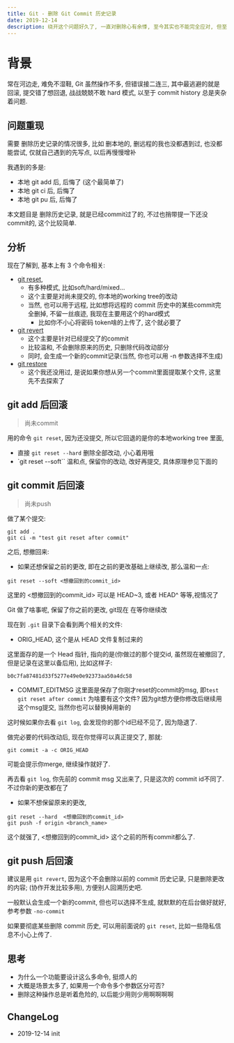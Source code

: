 ```yaml
---
title: Git - 删除 Git Commit 历史记录
date: 2019-12-14
description: 绕开这个问题好久了, 一直对删除心有余悸, 至今其实也不能完全应对, 但至少进步了点, 稍微理解了点 [git reset](https://git-scm.com/docs/git-reset), [git revert](https://git-scm.com/docs/git-reset)
---
```


# 背景

常在河边走, 难免不湿鞋, Git 虽然操作不多, 但错误接二连三, 其中最逃避的就是 回滚, 提交错了想回退, 战战兢兢不敢 hard 模式, 以至于 commit history 总是夹杂着问题.

## 问题重现

需要 删除历史记录的情况很多, 比如 删本地的, 删远程的我也没都遇到过, 也没都能尝试, 仅就自己遇到的先写点, 以后再慢慢增补

我遇到的多是:

- 本地 git add 后, 后悔了 (这个最简单了)
- 本地 git ci 后, 后悔了
- 本地 git pu 后, 后悔了

本文题目是 删除历史记录, 就是已经commit过了的, 不过也捎带提一下还没commit的, 这个比较简单.

## 分析

现在了解到, 基本上有 3 个命令相关:

- [git reset](https://git-scm.com/docs/git-reset),
  - 有多种模式, 比如soft/hard/mixed...
  - 这个主要是对尚未提交的, 你本地的working tree的改动
  - 当然, 也可以用于远程, 比如想将远程的 commit 历史中的某些commit完全删掉, 不留一丝痕迹, 我现在主要用这个的hard模式
      - 比如你不小心将密码 token啥的上传了, 这个就必要了
- [git revert](https://git-scm.com/docs/git-revert)
  - 这个主要是针对已经提交了的commit
  - 比较温和, 不会删除原来的历史, 只删除代码改动部分
  - 同时, 会生成一个新的commit记录(当然, 你也可以用 -n 参数选择不生成)
- [git restore](https://git-scm.com/docs/git-restore)
  - 这个我还没用过, 是说如果你想从另一个commit里面提取某个文件, 这里先不去探索了

## git add 后回滚
> 尚未commit

用的命令 `git reset`, 因为还没提交, 所以它回退的是你的本地working tree 里面, 

- 直接 `git reset --hard` 删除全部改动, 小心着用哦
- `git reset --soft`` 温和点, 保留你的改动, 改好再提交, 具体原理参见下面的

## git commit 后回滚 
> 尚未push

做了某个提交:

```
git add .
git ci -m "test git reset after commit"
```

之后, 想撤回来:

- 如果还想保留之前的更改, 即在之前的更改基础上继续改, 那么温和一点:

```
git reset --soft <想撤回到的commit_id>
```

这里的 <想撤回到的commit_id> 可以是 HEAD~3, 或者 HEAD^ 等等,视情况了

Git 做了啥事呢, 保留了你之前的更改, git现在 在等你继续改

现在到 `.git` 目录下会看到两个相关的文件:

  - ORIG_HEAD, 这个是从 HEAD 文件复制过来的

  这里面存的是一个 Head 指针, 指向的是(你做过的那个提交id, 虽然现在被撤回了, 但是记录在这里以备后用), 比如这样子:

  ```
  b0c7fa87481d33f5277e49e0e92373aa50a4dc58

  ```

  - COMMIT_EDITMSG
  这里面是保存了你刚才reset的commit的msg, 即`test git reset after commit`
  为啥要有这个文件? 因为git想方便你修改后继续用这个msg提交, 当然你也可以替换掉用新的


  这时候如果你去看 `git log`, 会发现你的那个id已经不见了, 因为隐退了.

  做完必要的代码改动后, 现在你觉得可以真正提交了, 那就:

  ```
  git commit -a -c ORIG_HEAD
  ```

可能会提示你merge, 继续操作就好了. 

再去看 `git log`, 你先前的 commit msg 又出来了, 只是这次的 commit id不同了. 不过你新的更改都在了

- 如果不想保留原来的更改, 

```
git reset --hard  <想撤回到的commit_id>
git push -f origin <branch_name>
```

这个就强了, <想撤回到的commit_id> 这个之前的所有commit都么了.

## git push 后回滚

建议是用 `git revert`, 因为这个不会删除以前的 commit 历史记录, 只是删除更改的内容; (协作开发比较多用), 方便别人回溯历史吧.

一般默认会生成一个新的commit, 但也可以选择不生成, 就默默的在后台做好就好, 参考参数 `-no-commit`

如果要彻底某些删除 commit 历史, 可以用前面说的 `git reset`, 比如一些隐私信息不小心上传了.

## 思考

- 为什么一个功能要设计这么多命令, 挺烦人的
- 大概是场景太多了, 如果用一个命令多个参数区分可否?
- 删除这种操作总是听着危险的, 以后能少用则少用啊啊啊啊

## ChangeLog
- 2019-12-14 init